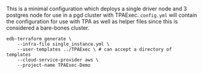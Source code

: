 This is a minimal configuration which deploys a single driver node and 3 postgres node for use in a pgd cluster with TPAExec.
`config.yml` will contain the configuration for use with TPA as well as helper files since this is considered a bare-bones cluster.

```shell
edb-terraform generate \
    --infra-file single_instance.yml \
    --user-templates ../TPAExec \ # can accept a directory of templates
    --cloud-service-provider aws \
    --project-name TPAExec-Demo
```
